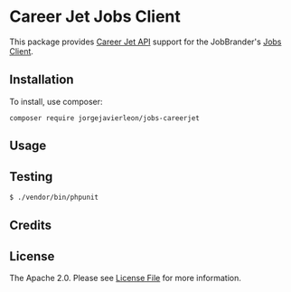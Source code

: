 # Career Jet Jobs Client

This package provides [Career Jet API](http://www.careerjet.com/tools/api/php.html)
support for the JobBrander's [Jobs Client](https://github.com/JobBrander/jobs-common).

## Installation

To install, use composer:

```
composer require jorgejavierleon/jobs-careerjet
```

## Usage


## Testing

``` bash
$ ./vendor/bin/phpunit
```

## Credits

## License

The Apache 2.0. Please see [License File](https://github.com/jorgejavierleon/jobs-careerjet/blob/master/LICENSE) for more information.
